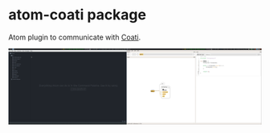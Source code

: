 # atom-coati package

Atom plugin to communicate with [Coati](https://coati.io).

![A screenshot of your package](atom-coati.gif)
